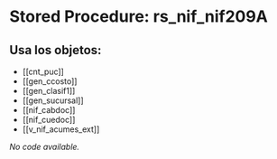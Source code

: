 # Stored Procedure: rs_nif_nif209A

## Usa los objetos:
- [[cnt_puc]]
- [[gen_ccosto]]
- [[gen_clasif1]]
- [[gen_sucursal]]
- [[nif_cabdoc]]
- [[nif_cuedoc]]
- [[v_nif_acumes_ext]]

*No code available.*
